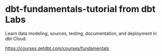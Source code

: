 # dbt-fundamentals-tutorial from dbt Labs

Learn data modeling, sources, testing, documentation, and deployment in dbt Cloud. 

https://courses.getdbt.com/courses/fundamentals
